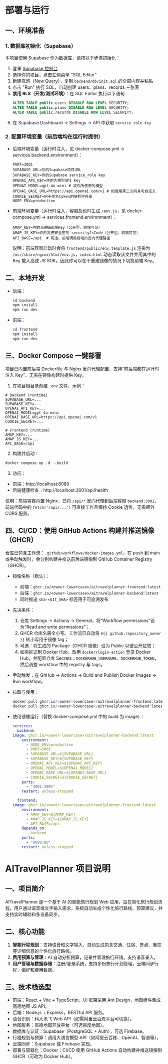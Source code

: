 # 部署与运行

## 一、环境准备

### 1. 数据库初始化（Supabase）
本项目使用 Supabase 作为数据库，请按以下步骤初始化：

1. 登录 [Supabase 控制台](https://supabase.com/dashboard)
2. 选择你的项目，点击左侧菜单 "SQL Editor"
3. 新建查询（New Query），复制 `backend/db/init.sql` 的全部内容并粘贴
4. 点击 "Run" 执行 SQL，自动创建 users、plans、records 三张表
5. **禁用 RLS（开发/测试环境）**：在 SQL Editor 执行以下语句
   ```sql
   ALTER TABLE public.users DISABLE ROW LEVEL SECURITY;
   ALTER TABLE public.plans DISABLE ROW LEVEL SECURITY;
   ALTER TABLE public.records DISABLE ROW LEVEL SECURITY;
   ```
6. 在 Supabase Dashboard → Settings → API 中获取 `service_role key`

### 2. 配置环境变量（前后端均在运行时提供）
- 后端环境变量（运行时注入，见 docker-compose.yml → services.backend.environment）：
  ```env
  PORT=3001
  SUPABASE_URL=你的Supabase项目URL
  SUPABASE_KEY=你的Supabase service_role key
  OPENAI_API_KEY=你的大模型API Key
  OPENAI_MODEL=gpt-4o-mini # 或你所使用的模型
  OPENAI_BASE_URL=https://api.openai.com/v1 # 如使用第三方网关可自定义
  COOKIE_SECRET=用于签名token的随机字符串
  NODE_ENV=production
  ```
- 前端环境变量（运行时注入，容器启动时生成 `/env.js`，见 docker-compose.yml → services.frontend.environment）：
  ```env
  AMAP_KEY=你的高德Web端Key（公开型，前端可见）
  AMAP_JS_KEY=你的高德安全密钥 securityJsCode（公开型，前端可见）
  API_BASE=/api  # 可选，前端调用后端的反向代理路径
  ```
  说明：前端容器启动时会将 `frontend/public/env.template.js` 渲染为 `/usr/share/nginx/html/env.js`，`index.html` 动态读取该文件并用其中的 Key 载入高德 JS SDK。因此你可以在不重建镜像的情况下切换前端 Key。

## 二、本地开发
- 后端：
	```powershell
	cd backend
	npm install
	npm run dev
	```
- 前端：
	```powershell
	cd frontend
	npm install
	npm run dev
	```

## 三、Docker Compose 一键部署

项目已内置前后端 Dockerfile 与 Nginx 反向代理配置，支持“前后端都在运行时注入 Key”。无需在镜像构建时提供 Key。

1) 在项目根目录创建 `.env` 文件，示例：
```env
# Backend (runtime)
SUPABASE_URL=...
SUPABASE_KEY=...
OPENAI_API_KEY=...
OPENAI_MODEL=gpt-4o-mini
OPENAI_BASE_URL=https://api.openai.com/v1
COOKIE_SECRET=...

# Frontend (runtime)
AMAP_KEY=...
AMAP_JS_KEY=...
API_BASE=/api
```

2) 构建并启动：
```powershell
docker compose up -d --build
```

3) 访问：
- 前端：http://localhost:8080
- 后端健康检查：http://localhost:3001/api/health

说明：前端容器内置 Nginx，已将 `/api/*` 反向代理到后端容器 `backend:3001`，前端代码中的 `fetch('/api/...')` 可直接工作且保持 Cookie 透传，无需额外 CORS 配置。

## 四、CI/CD：使用 GitHub Actions 构建并推送镜像（GHCR）

仓库已包含工作流：`.github/workflows/docker-images.yml`，在 push 到 main 或手动触发时，会分别构建并推送前后端镜像到 GitHub Container Registry（GHCR）。

- 镜像名称（默认）：
  - 前端：`ghcr.io/<owner-lowercase>/aitravelplanner-frontend:latest`
  - 后端：`ghcr.io/<owner-lowercase>/aitravelplanner-backend:latest`
  - 同时推送 `sha-<GIT_SHA>` 标签用于可追溯发布

- 先决条件：
  1) 仓库 Settings → Actions → General，将“Workflow permissions”设为“Read and write permissions”；
  2) GHCR 仓库名需全小写。工作流已自动将 `${{ github.repository_owner }}` 转小写用于镜像 tag；
  3) 可选：将生成的 Package（GHCR 镜像）设为 Public 以便公开拉取；
  3) 如需推送到 Docker Hub，改用 `docker/login-action` 登录 Docker Hub，并配置仓库 Secrets：`DOCKERHUB_USERNAME`、`DOCKERHUB_TOKEN`，然后调整 workflow 中的 registry 与 tags。

- 手动触发：在 GitHub → Actions → Build and Publish Docker Images → Run workflow。

- 拉取与使用：
  ```powershell
  docker pull ghcr.io/<owner-lowercase>/aitravelplanner-frontend:latest
  docker pull ghcr.io/<owner-lowercase>/aitravelplanner-backend:latest
  ```

- 使用镜像运行（替换 docker-compose.yml 中的 build 为 image）：
  ```yaml
  services:
    backend:
  image: ghcr.io/<owner-lowercase>/aitravelplanner-backend:latest
      environment:
        - NODE_ENV=production
        - PORT=3001
        - SUPABASE_URL=${SUPABASE_URL}
        - SUPABASE_KEY=${SUPABASE_KEY}
        - OPENAI_API_KEY=${OPENAI_API_KEY}
        - OPENAI_MODEL=${OPENAI_MODEL}
        - OPENAI_BASE_URL=${OPENAI_BASE_URL}
        - COOKIE_SECRET=${COOKIE_SECRET}
      ports:
        - "3001:3001"
      restart: unless-stopped

    frontend:
  image: ghcr.io/<owner-lowercase>/aitravelplanner-frontend:latest
      environment:
        - AMAP_KEY=${AMAP_KEY}
        - AMAP_JS_KEY=${AMAP_JS_KEY}
        - API_BASE=/api
      depends_on:
        - backend
      ports:
        - "8080:80"
      restart: unless-stopped
  ```

# AITravelPlanner 项目说明

## 一、项目简介
AITravelPlanner 是一个基于 AI 的智能旅行规划 Web 应用，旨在简化旅行规划流程。用户通过语音或文字输入需求，系统自动生成个性化旅行路线、预算建议，并支持实时辅助和多设备同步。

## 二、核心功能
1. **智能行程规划**：支持语音和文字输入，自动生成包含交通、住宿、景点、餐饮等详细信息的个性化旅行路线。
2. **费用预算与管理**：AI 自动分析预算，记录并管理旅行开销，支持语音录入。
3. **用户管理与数据存储**：注册/登录系统，支持多份旅行计划管理，云端同步行程、偏好和费用数据。

## 三、技术栈选型
- 前端：React + Vite + TypeScript，UI 框架采用 Ant Design，地图组件集成高德地图 JS API。
- 后端：Node.js + Express，RESTful API 服务。
- 语音识别：科大讯飞 Web API（如需阿里云百炼平台可切换）。
- 地图服务：高德地图开放平台（可选百度地图）。
- 数据库与认证：Supabase（PostgreSQL + Auth），可选 Firebase。
- 行程规划与预算：调用大语言模型 API（如阿里云百炼、OpenAI、智谱等）。
- 云端同步：Supabase 或 Firebase 实现。
- 部署与容器化：Docker；CI/CD 使用 GitHub Actions 自动构建并推送镜像到 GHCR（可改为 Docker Hub）。
 

